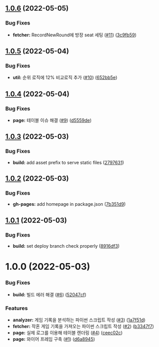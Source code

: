## [1.0.6](https://github.com/KOREAN139/syssec-leaderboard/compare/v1.0.5...v1.0.6) (2022-05-05)


### Bug Fixes

* **fetcher:** RecordNewRound에 방장 seat 세팅 ([#11](https://github.com/KOREAN139/syssec-leaderboard/issues/11)) ([3c9fb59](https://github.com/KOREAN139/syssec-leaderboard/commit/3c9fb59816acc68d65c8bfe6e72f01525710faf5))

## [1.0.5](https://github.com/KOREAN139/syssec-leaderboard/compare/v1.0.4...v1.0.5) (2022-05-04)


### Bug Fixes

* **util:** 순위 로직에 12% 비교로직 추가 ([#10](https://github.com/KOREAN139/syssec-leaderboard/issues/10)) ([652bb5e](https://github.com/KOREAN139/syssec-leaderboard/commit/652bb5e867cf876fdc5d117b95c7de2628845092))

## [1.0.4](https://github.com/KOREAN139/syssec-leaderboard/compare/v1.0.3...v1.0.4) (2022-05-04)


### Bug Fixes

* **page:** 테이블 이슈 해결 ([#9](https://github.com/KOREAN139/syssec-leaderboard/issues/9)) ([d5559de](https://github.com/KOREAN139/syssec-leaderboard/commit/d5559de7f05e78b220294011278ec8e261939edb))

## [1.0.3](https://github.com/KOREAN139/syssec-leaderboard/compare/v1.0.2...v1.0.3) (2022-05-03)


### Bug Fixes

* **build:** add asset prefix to serve static files ([2797631](https://github.com/KOREAN139/syssec-leaderboard/commit/27976314e9e315a268ad3a57429dd0f017867937))

## [1.0.2](https://github.com/KOREAN139/syssec-leaderboard/compare/v1.0.1...v1.0.2) (2022-05-03)


### Bug Fixes

* **gh-pages:** add homepage in package.json ([7b351d9](https://github.com/KOREAN139/syssec-leaderboard/commit/7b351d9d40055e86ddedc1caa56567f393e0b429))

## [1.0.1](https://github.com/KOREAN139/syssec-leaderboard/compare/v1.0.0...v1.0.1) (2022-05-03)


### Bug Fixes

* **build:** set deploy branch check properly ([8916df3](https://github.com/KOREAN139/syssec-leaderboard/commit/8916df3febcd42314fca4ad2ce0b42b08b84c0b6))

# 1.0.0 (2022-05-03)


### Bug Fixes

* **build:** 빌드 에러 해결 ([#6](https://github.com/KOREAN139/syssec-leaderboard/issues/6)) ([52047cf](https://github.com/KOREAN139/syssec-leaderboard/commit/52047cf753067ca127359559e77c304c854e2e37))


### Features

* **analyzer:** 게임 기록을 분석하는 파이썬 스크립트 작성 ([#3](https://github.com/KOREAN139/syssec-leaderboard/issues/3)) ([1a7f51d](https://github.com/KOREAN139/syssec-leaderboard/commit/1a7f51d404444d91c777d7f767707c8ee14300b0))
* **fetcher:** 작혼 게임 기록을 가져오는 파이썬 스크립트 작성 ([#2](https://github.com/KOREAN139/syssec-leaderboard/issues/2)) ([b3347f7](https://github.com/KOREAN139/syssec-leaderboard/commit/b3347f7db0a1a324563247e28866114dbca71d05))
* **page:** 실제 로그를 이용해 테이블 렌더링 ([#4](https://github.com/KOREAN139/syssec-leaderboard/issues/4)) ([ceec02c](https://github.com/KOREAN139/syssec-leaderboard/commit/ceec02cd2fdd440820972a5e16119a2ff132b6bb))
* **page:** 와이어 프레임 구축 ([#1](https://github.com/KOREAN139/syssec-leaderboard/issues/1)) ([d6a8945](https://github.com/KOREAN139/syssec-leaderboard/commit/d6a89458a49d8b5a2480906c77c6c8dbb8b29340))
